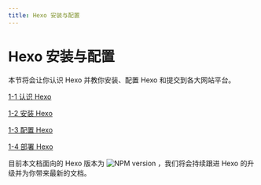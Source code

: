 ```yaml
---
title: Hexo 安装与配置
---
```

# Hexo 安装与配置

本节将会让你认识 Hexo 并教你安装、配置 Hexo 和提交到各大网站平台。

[1-1 认识 Hexo](/1-Hexo-install-and-config/1-1-meet-hexo.html)

[1-2 安装 Hexo](/1-Hexo-install-and-config/1-2-install-hexo.html)

[1-3 配置 Hexo](/1-Hexo-install-and-config/1-3-config-hexo.html)

[1-4 部署 Hexo](/1-Hexo-install-and-config/1-4-deploy-hexo.html)


目前本文档面向的 Hexo 版本为 ![NPM version](https://badge.fury.io/js/hexo.svg) ，我们将会持续跟进 Hexo 的升级并为你带来最新的文档。